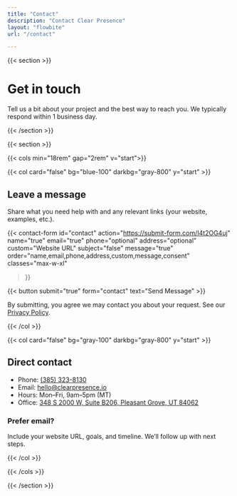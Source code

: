 ```yaml
---
title: "Contact"
description: "Contact Clear Presence"
layout: "flowbite"
url: "/contact"

---
```


{{< section >}}

# Get in touch

Tell us a bit about your project and the best way to reach you. We typically respond within 1 business day.

{{< /section >}}

{{< section >}}

{{< cols min="18rem" gap="2rem" v="start">}}

{{< col card="false" bg="blue-100" darkbg="gray-800" y="start" >}}
## Leave a message

Share what you need help with and any relevant links (your website, examples, etc.).

{{< contact-form
	id="contact"
	action="https://submit-form.com/I4t2OG4uj"
	name="true"
	email="true"
	phone="optional"
	address="optional"
	custom="Website URL"
	subject="false"
	message="true"
	order="name,email,phone,address,custom,message,consent"
	classes="max-w-xl"
>}}

{{< button submit="true" form="contact" text="Send Message" >}}
<div class="text-sm opacity-80 mt-2">By submitting, you agree we may contact you about your request. See our <a href="/privacy" class="underline">Privacy Policy</a>.</div>

{{< /col >}}

{{< col card="false" bg="gray-100" darkbg="gray-800" y="start" >}}
## Direct contact

- Phone: <a href="tel:+13853238130">(385) 323-8130</a>
- Email: <a href="mailto:hello@clearpresence.io">hello@clearpresence.io</a>
- Hours: Mon–Fri, 9am–5pm (MT)
- Office: <a href="https://www.google.com/maps/place/348+S+2000+W+b206,+Pleasant+Grove,+UT+84062" target="_blank" rel="noopener">348 S 2000 W, Suite B206, Pleasant Grove, UT 84062</a>

### Prefer email?
Include your website URL, goals, and timeline. We’ll follow up with next steps.

{{< /col >}}

{{< /cols >}}

{{< /section >}}
